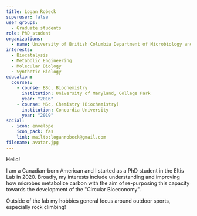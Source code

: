 ```yaml
---
title: Logan Robeck
superuser: false
user_groups:
  - Graduate students
role: PhD student
organizations:
  - name: University of British Columbia Department of Microbiology and Immunology
interests:
  - Biocatalysis
  - Metabolic Engineering
  - Molecular Biology
  - Synthetic Biology
education:
  courses:
    - course: BSc, Biochemistry
      institution: University of Maryland, College Park
      year: "2016"
    - course: MSc, Chemistry (Biochemistry)
      institution: Concordia University
      year: "2019"
social:
  - icon: envelope
    icon_pack: fas
    link: mailto:loganrobeck@gmail.com
filename: avatar.jpg
---
```

Hello!

I am a Canadian-born American and I started as a PhD student in the Eltis Lab  in 2020. Broadly, my interests include understanding and improving how microbes metabolize carbon with the aim of re-purposing this capacity towards the development of the "Circular Bioeconomy".

Outside of the lab my hobbies general focus around outdoor sports, especially rock climbing!